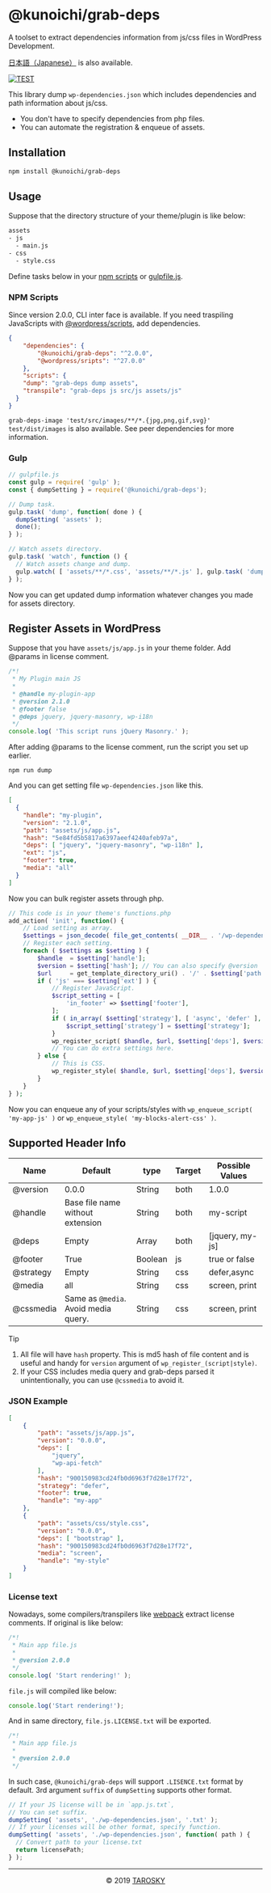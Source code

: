 # @kunoichi/grab-deps

A toolset to extract dependencies information from js/css files in WordPress Development.

[日本語（Japanese）](https://github.com/kuno1/grab-deps/wiki/README-ja) is also available.

[![TEST](https://github.com/kuno1/grab-deps/actions/workflows/npm.yml/badge.svg)](https://github.com/kuno1/grab-deps/actions/workflows/npm.yml)

This library dump `wp-dependencies.json` which includes dependencies and path information about js/css.

- You don't have to specify dependencies from php files.
- You can automate the registration & enqueue of assets.

## Installation

```bash
npm install @kunoichi/grab-deps
```

## Usage

Suppose that the directory structure of your theme/plugin is like below:

```bash
assets
- js
  - main.js
- css
  - style.css
```

Define tasks below in your [npm scripts](https://docs.npmjs.com/misc/scripts) or [gulpfile.js](https://gulpjs.com/).

### NPM Scripts

Since version 2.0.0, CLI inter face is available.
If you need traspiling JavaScripts with [@wordpress/scripts](https://www.npmjs.com/package/@wordpress/scripts), add dependencies.

```json
{
	"dependencies": {
		"@kunoichi/grab-deps": "^2.0.0",
		"@wordpress/sripts": "^27.0.0"
	},
	"scripts": {
	"dump": "grab-deps dump assets",
	"transpile": "grab-deps js src/js assets/js"
  }
}
```

`grab-deps-image 'test/src/images/**/*.{jpg,png,gif,svg}' test/dist/images` is also available. See peer dependencies for more information.

### Gulp

```js
// gulpfile.js
const gulp = require( 'gulp' );
const { dumpSetting } = require('@kunoichi/grab-deps');

// Dump task.
gulp.task( 'dump', function( done ) {
  dumpSetting( 'assets' );
  done();
} );

// Watch assets directory.
gulp.task( 'watch', function () {
  // Watch assets change and dump.
  gulp.watch( [ 'assets/**/*.css', 'assets/**/*.js' ], gulp.task( 'dump' ) );
} );
```

Now you can get updated dump information whatever changes you made for assets directory.

## Register Assets in WordPress

Suppose that you have `assets/js/app.js` in your theme folder.
Add @params in license comment.

```js
/*!
 * My Plugin main JS
 * 
 * @handle my-plugin-app
 * @version 2.1.0
 * @footer false
 * @deps jquery, jquery-masonry, wp-i18n
 */
console.log( 'This script runs jQuery Masonry.' );
```

After adding @params to the license comment, run the script you set up earlier.
```
npm run dump
```
And you can get setting file `wp-dependencies.json` like this.


```json
[
  {
    "handle": "my-plugin",
    "version": "2.1.0",
    "path": "assets/js/app.js",
    "hash": "5e84fd5b5817a6397aeef4240afeb97a",
    "deps": [ "jquery", "jquery-masonry", "wp-i18n" ],
    "ext": "js",
    "footer": true,
    "media": "all"
  }
]
```

Now you can bulk register assets through php.

```php
// This code is in your theme's functions.php
add_action( 'init', function() {
    // Load setting as array.
    $settings = json_decode( file_get_contents( __DIR__ . '/wp-dependencies.json' ), true );
    // Register each setting.
    foreach ( $settings as $setting ) {
        $handle  = $setting['handle'];
        $version = $setting['hash']; // You can also specify @version
        $url     = get_template_directory_uri() . '/' . $setting['path'];
        if ( 'js' === $setting['ext'] ) {
            // Register JavaScript.
            $script_setting = [
            	'in_footer' => $setting['footer'],
            ];
            if ( in_array( $setting['strategy'], [ 'async', 'defer' ], true ) ) {
            	$script_setting['strategy'] = $setting['strategy'];
            }
            wp_register_script( $handle, $url, $setting['deps'], $version, $script_setting );
            // You can do extra settings here.
        } else {
            // This is CSS.
            wp_register_style( $handle, $url, $setting['deps'], $version, $setting['media'] ); 
        }
    }
} );
```

Now you can enqueue any of your scripts/styles with `wp_enqueue_script( 'my-app-js' )` or `wp_enqueue_style( 'my-blocks-alert-css' )`.

## Supported Header Info

| Name      | Default                              | type    | Target | Possible Values |
|-----------|--------------------------------------|---------|--------|-----------------|
| @version  | 0.0.0                                | String  | both   | 1.0.0           |
| @handle   | Base file name without extension     | String  | both   | my-script       |
| @deps     | Empty                                | Array   | both   | [jquery, my-js] |
| @footer   | True                                 | Boolean | js     | true or false   |
| @strategy | Empty                                | String  | css    | defer,async     |
| @media    | all                                  | String  | css    | screen, print   |
| @cssmedia | Same as `@media`. Avoid media query. | String  | css    | screen, print   |

> [!TIP]
> 1. All file will have `hash` property. This is md5 hash of file content and is useful and handy for `version` argument of `wp_register_(script|style)`.
> 2. If your CSS includes media query and grab-deps parsed it unintentionally, you can use `@cssmedia` to avoid it.


### JSON Example

```json
[
	{
		"path": "assets/js/app.js",
		"version": "0.0.0",
		"deps": [
			"jquery",
			"wp-api-fetch"
		],
		"hash": "900150983cd24fb0d6963f7d28e17f72",
		"strategy": "defer",
		"footer": true,
		"handle": "my-app"
	},
	{
		"path": "assets/css/style.css",
		"version": "0.0.0",
		"deps": [ "bootstrap" ],
		"hash": "900150983cd24fb0d6963f7d28e17f72",
		"media": "screen",
		"handle": "my-style"
	}
]
```

### License text

Nowadays, some compilers/transpilers like [webpack](https://webpack.js.org/plugins/terser-webpack-plugin/) extract license comments. If original is like below:

```js
/*!
 * Main app file.js
 *
 * @version 2.0.0
 */
console.log( 'Start rendering!' );
```

`file.js` will compiled like below:

```js
console.log('Start rendering!');
```

And in same directory, `file.js.LICENSE.txt` will be exported.

```js
/*!
 * Main app file.js
 *
 * @version 2.0.0
 */
```

In such case, `@kunoichi/grab-deps` will support `.LISENCE.txt` format by default. 3rd argument `suffix` of `dumpSetting` supports other format.

```js
// If your JS license will be in `app.js.txt`,
// You can set suffix.
dumpSetting( 'assets', './wp-dependencies.json', '.txt' );
// If your licenses will be other format, specify function.
dumpSetting( 'assets', './wp-dependencies.json', function( path ) {
  // Convert path to your license.txt
  return licensePath;
} );
```

---

<p style="text-align: center;">
&copy; 2019 <a href="https://tarosky.co.jp">TAROSKY</a>
</p>
